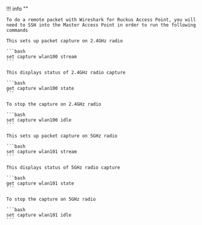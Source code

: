 !!! info ""

    To do a remote packet with Wireshark for Ruckus Access Point, you will need to SSH into the Master Access Point in order to run the following commands

    This sets up packet capture on 2.4GHz radio

    ```bash
    set capture wlan100 stream
    ```

    This displays status of 2.4GHz radio capture

    ```bash
    get capture wlan100 state
    ```

    To stop the capture on 2.4GHz radio

    ```bash
    set capture wlan100 idle
    ```

    This sets up packet capture on 5GHz radio

    ```bash
    set capture wlan101 stream
    ```

    This displays status of 5GHz radio capture

    ```bash
    get capture wlan101 state
    ```

    To stop the capture on 5GHz radio

    ```bash
    set capture wlan101 idle
    ```
